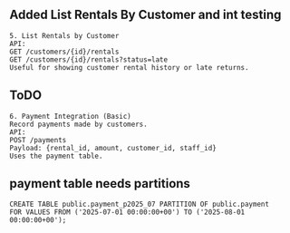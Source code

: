 ## Added List Rentals By Customer and int testing
```
5. List Rentals by Customer
API:
GET /customers/{id}/rentals
GET /customers/{id}/rentals?status=late
Useful for showing customer rental history or late returns.
```

## ToDO
```
6. Payment Integration (Basic)
Record payments made by customers.
API:
POST /payments
Payload: {rental_id, amount, customer_id, staff_id}
Uses the payment table.
```

## payment table needs partitions
```
CREATE TABLE public.payment_p2025_07 PARTITION OF public.payment
FOR VALUES FROM ('2025-07-01 00:00:00+00') TO ('2025-08-01 00:00:00+00');
``` 